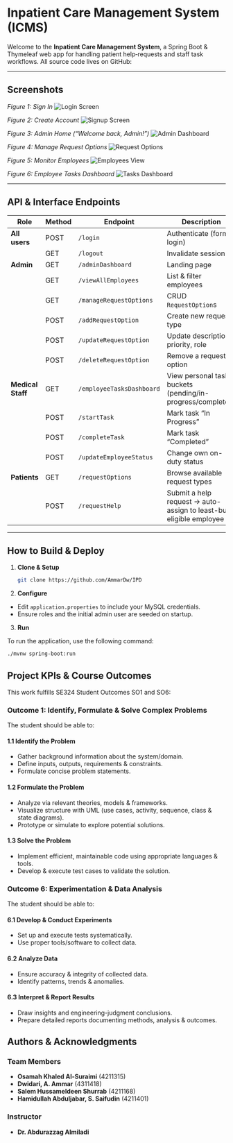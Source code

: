 # Inpatient Care Management System (ICMS)

Welcome to the **Inpatient Care Management System**, a Spring Boot & Thymeleaf web app for handling patient help‐requests and staff task workflows. All source code lives on GitHub:


---

## Screenshots
*Figure 1: Sign In*
![Login Screen](https://github.com/user-attachments/assets/f129b7c4-34dc-4ffe-b7e9-9663bc5233e1)  

*Figure 2: Create Account*
![Signup Screen](https://github.com/user-attachments/assets/ab580ee0-af47-47ad-a1a9-21cf0900e118)  

*Figure 3: Admin Home (“Welcome back, Admin!”)*
![Admin Dashboard](https://github.com/user-attachments/assets/ccfc7d11-31b8-444b-a281-dc377296bf4a)  

*Figure 4: Manage Request Options*
![Request Options](https://github.com/user-attachments/assets/dbda7191-7446-49e7-a94a-e4b892343e61)

*Figure 5: Monitor Employees*
![Employees View](https://github.com/user-attachments/assets/9420353b-75fa-4c31-9025-fdd96fea064b)  

*Figure 6: Employee Tasks Dashboard*
![Tasks Dashboard](https://github.com/user-attachments/assets/4b2bc850-1f10-4861-bfad-2a576f34045f)  

---

## API & Interface Endpoints

| Role                | Method | Endpoint                   | Description                                                                 |
|---------------------|--------|----------------------------|-----------------------------------------------------------------------------|
| **All users**       | POST   | `/login`                   | Authenticate (form login)                                                   |
|                     | GET    | `/logout`                  | Invalidate session                                                          |
| **Admin**           | GET    | `/adminDashboard`          | Landing page                                                               |
|                     | GET    | `/viewAllEmployees`        | List & filter employees                                                    |
|                     | GET    | `/manageRequestOptions`    | CRUD `RequestOption`s                                                      |
|                     | POST   | `/addRequestOption`        | Create new request type                                                    |
|                     | POST   | `/updateRequestOption`     | Update description, priority, role                                          |
|                     | POST   | `/deleteRequestOption`     | Remove a request option                                                    |
| **Medical Staff**   | GET    | `/employeeTasksDashboard`  | View personal task buckets (pending/in-progress/completed)                  |
|                     | POST   | `/startTask`               | Mark task “In Progress”                                                     |
|                     | POST   | `/completeTask`            | Mark task “Completed”                                                       |
|                     | POST   | `/updateEmployeeStatus`    | Change own on-duty status                                                  |
| **Patients**        | GET    | `/requestOptions`          | Browse available request types                                              |
|                     | POST   | `/requestHelp`             | Submit a help request → auto-assign to least-busy eligible employee         |

---

## How to Build & Deploy

1. **Clone & Setup**  
   ```bash
   git clone https://github.com/AmmarDw/IPD
2. **Configure**

- Edit `application.properties` to include your MySQL credentials.
- Ensure roles and the initial admin user are seeded on startup.

3. **Run**

To run the application, use the following command:

```bash
./mvnw spring-boot:run
```
## Project KPIs & Course Outcomes

This work fulfills SE324 Student Outcomes SO1 and SO6:

### Outcome 1: Identify, Formulate & Solve Complex Problems

The student should be able to:

#### 1.1 Identify the Problem
- Gather background information about the system/domain.
- Define inputs, outputs, requirements & constraints.
- Formulate concise problem statements.

#### 1.2 Formulate the Problem
- Analyze via relevant theories, models & frameworks.
- Visualize structure with UML (use cases, activity, sequence, class & state diagrams).
- Prototype or simulate to explore potential solutions.

#### 1.3 Solve the Problem
- Implement efficient, maintainable code using appropriate languages & tools.
- Develop & execute test cases to validate the solution.

### Outcome 6: Experimentation & Data Analysis

The student should be able to:

#### 6.1 Develop & Conduct Experiments
- Set up and execute tests systematically.
- Use proper tools/software to collect data.

#### 6.2 Analyze Data
- Ensure accuracy & integrity of collected data.
- Identify patterns, trends & anomalies.

#### 6.3 Interpret & Report Results
- Draw insights and engineering-judgment conclusions.
- Prepare detailed reports documenting methods, analysis & outcomes.

##  Authors & Acknowledgments

### Team Members
- **Osamah Khaled Al-Suraimi** (4211315)
- **Dwidari, A. Ammar** (4311418)
- **Salem Hussameldeen Shurrab** (4211168)
- **Hamidullah Abduljabar, S. Saifudin** (4211401)

### Instructor
- **Dr. Abdurazzag Almiladi**

